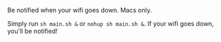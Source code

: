 Be notified when your wifi goes down. Macs only.

Simply run `sh main.sh &` or `nohup sh main.sh &`. If your wifi goes down, you'll be notified!